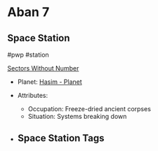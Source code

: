 # Aban 7
## Space Station

#pwp #station 

[Sectors Without Number](https://sectorswithoutnumber.com/sector/bfDcBzTtgpeyLUfwzjio/spaceStation/lcvuwYpFY2w59YdLIryW)

- Planet: [Hasim - Planet](../../../Gaming/StarsWithoutNumber/PiratesWithoutPlunder/Hasim%20-%20Planet.md)

- Attributes:
   -   Occupation: Freeze-dried ancient corpses
   -   Situation: Systems breaking down

- Space Station Tags
	-  
